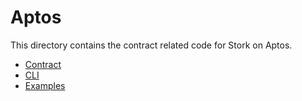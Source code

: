 # Aptos

This directory contains the contract related code for Stork on Aptos. 

 - [Contract](contracts)
 - [CLI](cli)
 - [Examples](examples)
